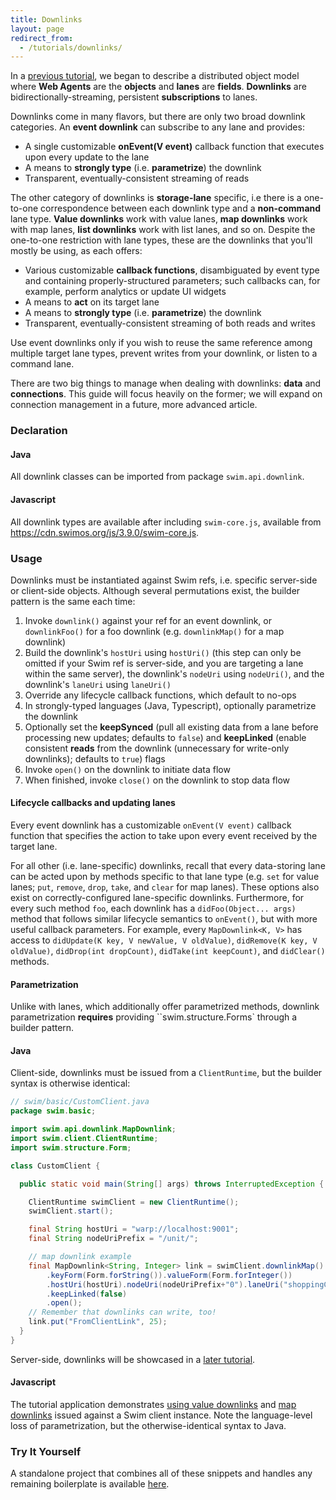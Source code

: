 ```yaml
---
title: Downlinks
layout: page
redirect_from:
  - /tutorials/downlinks/
---
```


In a [previous tutorial](/reference/web-agents), we began to describe a distributed object model where **Web Agents** are the **objects** and **lanes** are **fields**. **Downlinks** are bidirectionally-streaming, persistent **subscriptions** to lanes.

Downlinks come in many flavors, but there are only two broad downlink categories. An **event downlink** can subscribe to any lane and provides:

- A single customizable **onEvent(V event)** callback function that executes upon every update to the lane
- A means to **strongly type** (i.e. **parametrize**) the downlink
- Transparent, eventually-consistent streaming of reads

The other category of downlinks is **storage-lane** specific, i.e there is a one-to-one correspondence between each downlink type and a **non-command** lane type. **Value downlinks** work with value lanes, **map downlinks** work with map lanes, **list downlinks** work with list lanes, and so on. Despite the one-to-one restriction with lane types, these are the downlinks that you'll mostly be using, as each offers:

- Various customizable **callback functions**, disambiguated by event type and containing properly-structured parameters; such callbacks can, for example, perform analytics or update UI widgets
- A means to **act** on its target lane
- A means to **strongly type** (i.e. **parametrize**) the downlink
- Transparent, eventually-consistent streaming of both reads and writes

Use event downlinks only if you wish to reuse the same reference among multiple target lane types, prevent writes from your downlink, or listen to a command lane.

There are two big things to manage when dealing with downlinks: **data** and **connections**. This guide will focus heavily on the former; we will expand on connection management in a future, more advanced article.

### Declaration

#### Java

All downlink classes can be imported from package `swim.api.downlink`.

#### Javascript

All downlink types are available after including `swim-core.js`, available from https://cdn.swimos.org/js/3.9.0/swim-core.js.

### Usage

Downlinks must be instantiated against Swim refs, i.e. specific server-side or client-side objects. Although several permutations exist, the builder pattern is the same each time:

1. Invoke `downlink()` against your ref for an event downlink, or `downlinkFoo()` for a foo downlink (e.g. `downlinkMap()` for a map downlink)
1. Build the downlink's `hostUri` using `hostUri()` (this step can only be omitted if your Swim ref is server-side, and you are targeting a lane within the same server), the downlink's `nodeUri` using `nodeUri()`, and the downlink's `laneUri` using `laneUri()`
1. Override any lifecycle callback functions, which default to no-ops
1. In strongly-typed languages (Java, Typescript), optionally parametrize the downlink
1. Optionally set the **keepSynced** (pull all existing data from a lane before processing new updates; defaults to `false`) and **keepLinked** (enable consistent **reads** from the downlink (unnecessary for write-only downlinks); defaults to `true`) flags
1. Invoke `open()` on the downlink to initiate data flow
1. When finished, invoke `close()` on the downlink to stop data flow

#### Lifecycle callbacks and updating lanes

Every event downlink has a customizable `onEvent(V event)` callback function that specifies the action to take upon every event received by the target lane.

For all other (i.e. lane-specific) downlinks, recall that every data-storing lane can be acted upon by methods specific to that lane type (e.g. `set` for value lanes; `put`, `remove`, `drop`, `take`, and `clear` for map lanes). These options also exist on correctly-configured lane-specific downlinks. Furthermore, for every such method `foo`, each downlink has a `didFoo(Object... args)` method that follows similar lifecycle semantics to `onEvent()`, but with more useful callback parameters. For example, every `MapDownlink<K, V>` has access to `didUpdate(K key, V newValue, V oldValue)`, `didRemove(K key, V oldValue)`, `didDrop(int dropCount)`, `didTake(int keepCount)`, and `didClear()` methods.

#### Parametrization

Unlike with lanes, which additionally offer parametrized methods, downlink parametrization **requires** providing ``swim.structure.Forms` through a builder pattern.

#### Java

Client-side, downlinks must be issued from a `ClientRuntime`, but the builder syntax is otherwise identical:

```java
// swim/basic/CustomClient.java
package swim.basic;

import swim.api.downlink.MapDownlink;
import swim.client.ClientRuntime;
import swim.structure.Form;

class CustomClient {

  public static void main(String[] args) throws InterruptedException {

    ClientRuntime swimClient = new ClientRuntime();
    swimClient.start();

    final String hostUri = "warp://localhost:9001";
    final String nodeUriPrefix = "/unit/";

    // map downlink example
    final MapDownlink<String, Integer> link = swimClient.downlinkMap()
        .keyForm(Form.forString()).valueForm(Form.forInteger())
        .hostUri(hostUri).nodeUri(nodeUriPrefix+"0").laneUri("shoppingCart")
        .keepLinked(false)
        .open();
    // Remember that downlinks can write, too!
    link.put("FromClientLink", 25);
  }
}
```

Server-side, downlinks will be showcased in a [later tutorial](/reference/server-downlinks).

#### Javascript

The tutorial application demonstrates [using value downlinks](https://github.com/swimos/tutorial/blob/master/ui/pie.html#L58-L67) and [map downlinks](https://github.com/swimos/tutorial/blob/master/ui/chart.html#L69-L79) issued against a Swim client instance. Note the language-level loss of parametrization, but the otherwise-identical syntax to Java.

### Try It Yourself

A standalone project that combines all of these snippets and handles any remaining boilerplate is available [here](https://github.com/swimos/cookbook/tree/master/downlink).

